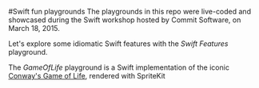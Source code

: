 #Swift fun playgrounds
The playgrounds in this repo were live-coded and showcased during the Swift workshop hosted by Commit Software, on March 18, 2015.

Let's explore some idiomatic Swift features with the *Swift Features* playground.

The *GameOfLife* playground is a Swift implementation of the iconic <a href="http://en.wikipedia.org/wiki/Conway's_Game_of_Life">Conway's Game of Life</a>, rendered with SpriteKit
